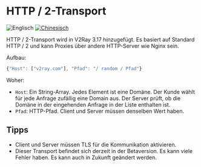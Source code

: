 # HTTP / 2-Transport

![Englisch](../../resources/englishc.svg) [![Chinesisch](../../resources/chinese.svg)](https://www.v2ray.com/chapter_02/transport/h2.html)

HTTP / 2-Transport wird in V2Ray 3.17 hinzugefügt. Es basiert auf Standard HTTP / 2 und kann Proxies über andere HTTP-Server wie Nginx sein.

Aufbau:

```javascript
{"Host": ["v2ray.com"], "Pfad": "/ random / Pfad"}
```

Woher:

* `Host`: Ein String-Array. Jedes Element ist eine Domäne. Der Kunde wählt für jede Anfrage zufällig eine Domain aus. Der Server prüft, ob die Domäne in der eingehenden Anfrage in der Liste enthalten ist.
* `Pfad`: HTTP-Pfad. Client und Server müssen denselben Wert haben.

## Tipps

* Client und Server müssen TLS für die Kommunikation aktivieren.
* Dieser Transport befindet sich derzeit in der Betaversion. Es kann viele Fehler haben. Es kann auch in Zukunft geändert werden.